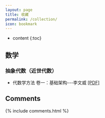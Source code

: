 ```yaml
---
layout: page
title: 收藏
permalink: /collection/
icon: bookmark
---
```


* content
{:toc}

## 数学
### 抽象代数（近世代数）
* 代数学方法 卷一：基础架构---李文威 [[PDF]](/books/Al-jabr-1.pdf) 


## Comments

{% include comments.html %}
